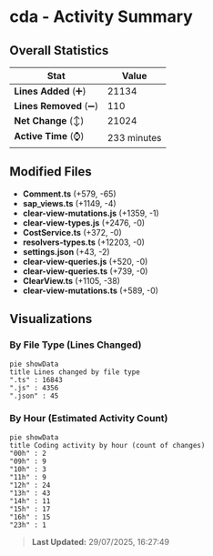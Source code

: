 # cda - Activity Summary 

## Overall Statistics

| Stat                   | Value                                                             |
| ---------------------- | ----------------------------------------------------------------- |
| **Lines Added** (➕)   | 21134                                          |
| **Lines Removed** (➖) | 110                                        |
| **Net Change** (↕)    | 21024                |
| **Active Time** (⌚)   | 233 minutes |


## Modified Files
- **Comment.ts** (+579, -65)
- **sap_views.ts** (+1149, -4)
- **clear-view-mutations.js** (+1359, -1)
- **clear-view-types.js** (+2476, -0)
- **CostService.ts** (+372, -0)
- **resolvers-types.ts** (+12203, -0)
- **settings.json** (+43, -2)
- **clear-view-queries.js** (+520, -0)
- **clear-view-queries.ts** (+739, -0)
- **ClearView.ts** (+1105, -38)
- **clear-view-mutations.ts** (+589, -0)

## Visualizations

### By File Type (Lines Changed)

```mermaid
pie showData
title Lines changed by file type
".ts" : 16843
".js" : 4356
".json" : 45
```

### By Hour (Estimated Activity Count)

```mermaid
pie showData
title Coding activity by hour (count of changes)
"00h" : 2
"09h" : 9
"10h" : 3
"11h" : 9
"12h" : 24
"13h" : 43
"14h" : 11
"15h" : 17
"16h" : 15
"23h" : 1
```


> **Last Updated:** 29/07/2025, 16:27:49